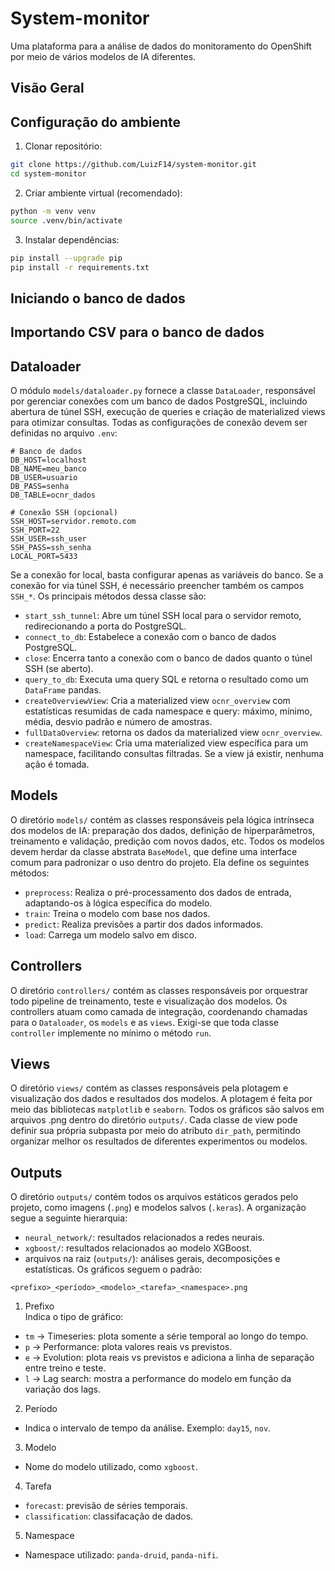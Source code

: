 # System-monitor 
Uma plataforma para a análise de dados do monitoramento do OpenShift por meio de vários modelos de IA diferentes. 

## Visão Geral

## Configuração do ambiente
1. Clonar repositório:  
``` bash
git clone https://github.com/LuizF14/system-monitor.git
cd system-monitor
``` 
2. Criar ambiente virtual (recomendado):
``` bash
python -m venv venv
source .venv/bin/activate
```
3. Instalar dependências:
``` bash
pip install --upgrade pip
pip install -r requirements.txt
``` 
## Iniciando o banco de dados

## Importando CSV para o banco de dados

## Dataloader
O módulo `models/dataloader.py` fornece a classe `DataLoader`, responsável por gerenciar conexões com um banco de dados PostgreSQL, incluindo abertura de túnel SSH, execução de queries e criação de materialized views para otimizar consultas. Todas as configurações de conexão devem ser definidas no arquivo `.env`:
``` env
# Banco de dados
DB_HOST=localhost
DB_NAME=meu_banco
DB_USER=usuario
DB_PASS=senha
DB_TABLE=ocnr_dados

# Conexão SSH (opcional)
SSH_HOST=servidor.remoto.com
SSH_PORT=22
SSH_USER=ssh_user
SSH_PASS=ssh_senha
LOCAL_PORT=5433
```  
Se a conexão for local, basta configurar apenas as variáveis do banco. Se a conexão for via túnel SSH, é necessário preencher também os campos `SSH_*`. Os principais métodos dessa classe são: 
* `start_ssh_tunnel`: Abre um túnel SSH local para o servidor remoto, redirecionando a porta do PostgreSQL.
* `connect_to_db`: Estabelece a conexão com o banco de dados PostgreSQL.
* `close`: Encerra tanto a conexão com o banco de dados quanto o túnel SSH (se aberto).
* `query_to_db`: Executa uma query SQL e retorna o resultado como um `DataFrame` pandas.
* `createOverviewView`: Cria a materialized view `ocnr_overview` com estatísticas resumidas de cada namespace e query: máximo, mínimo, média, desvio padrão e número de amostras.
* `fullDataOverview`: retorna os dados da materialized view `ocnr_overview`.
* `createNamespaceView`: Cria uma materialized view específica para um namespace, facilitando consultas filtradas. Se a view já existir, nenhuma ação é tomada.

## Models
O diretório `models/` contém as classes responsáveis pela lógica intrínseca dos modelos de IA: preparação dos dados, definição de hiperparâmetros, treinamento e validação, predição com novos dados, etc. Todos os modelos devem herdar da classe abstrata `BaseModel`, que define uma interface comum para padronizar o uso dentro do projeto. Ela define os seguintes métodos: 
* `preprocess`: Realiza o pré-processamento dos dados de entrada, adaptando-os à lógica específica do modelo.
* `train`: Treina o modelo com base nos dados.
* `predict`: Realiza previsões a partir dos dados informados.
* `load`: Carrega um modelo salvo em disco.

## Controllers
O diretório `controllers/` contém as classes responsáveis por orquestrar todo pipeline de treinamento, teste e visualização dos modelos. Os controllers atuam como camada de integração, coordenando chamadas para o `Dataloader`, os `models` e as `views`. Exigi-se que toda classe `controller` implemente no mínimo o método `run`.

## Views
O diretório `views/` contém as classes responsáveis pela plotagem e visualização dos dados e resultados dos modelos. A plotagem é feita por meio das bibliotecas `matplotlib` e `seaborn`. Todos os gráficos são salvos em arquivos .png dentro do diretório `outputs/`. Cada classe de view pode definir sua própria subpasta por meio do atributo `dir_path`, permitindo organizar melhor os resultados de diferentes experimentos ou modelos.

## Outputs
O diretório `outputs/` contém todos os arquivos estáticos gerados pelo projeto, como imagens (`.png`) e modelos salvos (`.keras`). A organização segue a seguinte hierarquia:
* `neural_network/`: resultados relacionados a redes neurais.
* `xgboost/`: resultados relacionados ao modelo XGBoost.
* arquivos na raiz (`outputs/`): análises gerais, decomposições e estatísticas.
Os gráficos seguem o padrão: 
```
<prefixo>_<período>_<modelo>_<tarefa>_<namespace>.png
``` 
1. Prefixo  
Indica o tipo de gráfico: 
* `tm` → Timeseries: plota somente a série temporal ao longo do tempo.
* `p` → Performance: plota valores reais vs previstos.
* `e` → Evolution: plota reais vs previstos e adiciona a linha de separação entre treino e teste.
* `l` → Lag search: mostra a performance do modelo em função da variação dos lags.

2. Período 
* Indica o intervalo de tempo da análise. Exemplo: `day15`, `nov`.

3. Modelo
* Nome do modelo utilizado, como `xgboost`.

4. Tarefa
* `forecast`: previsão de séries temporais.
* `classification`: classifacação de dados.

5. Namespace
* Namespace utilizado: `panda-druid`, `panda-nifi`.